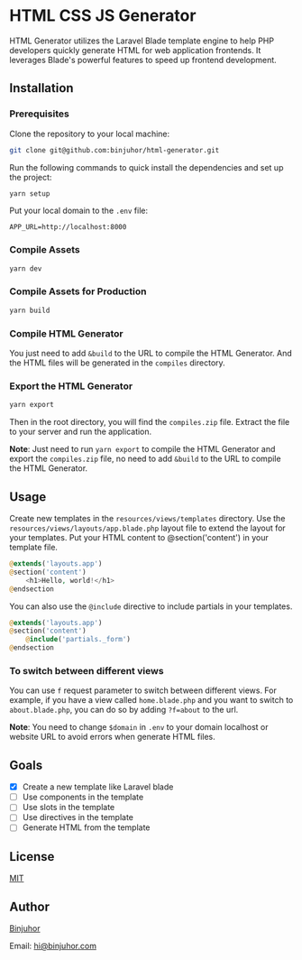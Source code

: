 # HTML CSS JS Generator
HTML Generator utilizes the Laravel Blade template engine to help PHP developers quickly generate HTML for web application frontends. It leverages Blade's powerful features to speed up frontend development.

## Installation

### Prerequisites
Clone the repository to your local machine:
```bash
git clone git@github.com:binjuhor/html-generator.git
```

Run the following commands to quick install the dependencies and set up the project:
```bash
yarn setup
```

Put your local domain to the `.env` file:
```env
APP_URL=http://localhost:8000
```

### Compile Assets
```bash
yarn dev
```

### Compile Assets for Production
```bash
yarn build
```

### Compile HTML Generator
You just need to add `&build` to the URL to compile the HTML Generator. And the HTML files will be generated in the `compiles` directory.

### Export the HTML Generator
```bash
yarn export
```

Then in the root directory, you will find the `compiles.zip` file. Extract the file to your server and run the application.

**Note**: Just need to run `yarn export` to compile the HTML Generator and export the `compiles.zip` file, no need to add `&build` to the URL to compile the HTML Generator.

## Usage

Create new templates in the `resources/views/templates` directory. Use the `resources/views/layouts/app.blade.php` layout file to extend the layout for your templates.
Put your HTML content to @section('content') in your template file.

```php
@extends('layouts.app')
@section('content')
    <h1>Hello, world!</h1>
@endsection
```

You can also use the `@include` directive to include partials in your templates.

```php
@extends('layouts.app')
@section('content')
    @include('partials._form')
@endsection
```

### To switch between different views

You can use `f` request parameter to switch between different views. For example, if you have a view called `home.blade.php` and you want to switch to `about.blade.php`, you can do so by adding `?f=about` to the url.

**Note**: You need to change `$domain` in `.env` to your domain localhost or website URL to avoid errors when generate HTML files.

## Goals

- [x] Create a new template like Laravel blade
- [ ] Use components in the template
- [ ] Use slots in the template
- [ ] Use directives in the template
- [ ] Generate HTML from the template

## License
[MIT](https://choosealicense.com/licenses/mit/)

## Author
[Binjuhor](https://binjuhor.com)

Email: [hi@binjuhor.com](mailto:hi@binjuhor.com)

